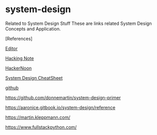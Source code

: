 # system-design
Related to System Design Stuff
These are links related System Design Concepts and Application.

[References]

[Editor](https://code.google.com/archive/p/google-mobwrite/)

[Hacking Note](https://www.hackingnote.com/en/interview/system-design-interview-questions)

[HackerNoon](https://hackernoon.com/anatomy-of-a-system-design-interview-4cb57d75a53f)

[System Design CheatSheet](https://gist.github.com/vasanthk/485d1c25737e8e72759f)

[github](https://github.com/checkcheckzz/system-design-interview)

https://github.com/donnemartin/system-design-primer

https://aaronice.gitbook.io/system-design/reference

https://martin.kleppmann.com/

https://www.fullstackpython.com/

